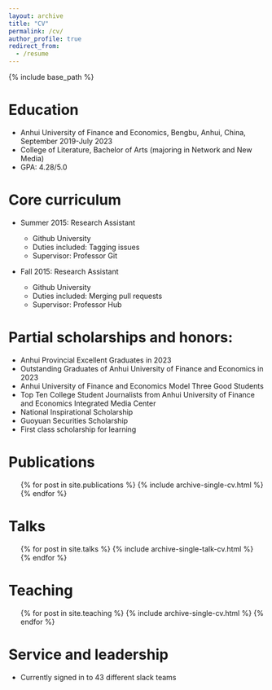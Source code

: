 ```yaml
---
layout: archive
title: "CV"
permalink: /cv/
author_profile: true
redirect_from:
  - /resume
---
```


{% include base_path %}

Education
======
* Anhui University of Finance and Economics, Bengbu, Anhui, China, September 2019-July 2023
* College of Literature, Bachelor of Arts (majoring in Network and New Media)
* GPA: 4.28/5.0

Core curriculum
======
* Summer 2015: Research Assistant
  * Github University
  * Duties included: Tagging issues
  * Supervisor: Professor Git

* Fall 2015: Research Assistant
  * Github University
  * Duties included: Merging pull requests
  * Supervisor: Professor Hub
  
Partial scholarships and honors:
======
* Anhui Provincial Excellent Graduates in 2023
* Outstanding Graduates of Anhui University of Finance and Economics in 2023
* Anhui University of Finance and Economics Model Three Good Students
* Top Ten College Student Journalists from Anhui University of Finance and Economics Integrated Media Center
* National Inspirational Scholarship
* Guoyuan Securities Scholarship
* First class scholarship for learning

Publications
======
  <ul>{% for post in site.publications %}
    {% include archive-single-cv.html %}
  {% endfor %}</ul>
  
Talks
======
  <ul>{% for post in site.talks %}
    {% include archive-single-talk-cv.html %}
  {% endfor %}</ul>
  
Teaching
======
  <ul>{% for post in site.teaching %}
    {% include archive-single-cv.html %}
  {% endfor %}</ul>
  
Service and leadership
======
* Currently signed in to 43 different slack teams
